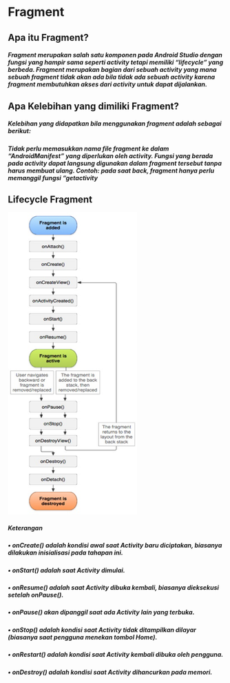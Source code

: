 # Fragment
<h2>Apa itu Fragment?</h2>
<h5>Fragment merupakan salah satu komponen pada Android Studio dengan fungsi yang hampir sama seperti activity tetapi memiliki “lifecycle” yang berbeda. 
Fragment merupakan bagian dari sebuah activity yang mana sebuah fragment tidak akan ada bila tidak ada sebuah activity karena fragment membutuhkan akses 
dari activity untuk dapat dijalankan.</h5>

<h2>Apa Kelebihan yang dimiliki Fragment?</h2>
<h5>Kelebihan yang didapatkan bila menggunakan fragment adalah sebagai berikut:</h5>
<h5>Tidak perlu memasukkan nama file fragment ke dalam “AndroidManifest” yang diperlukan oleh activity.
Fungsi yang berada pada activity dapat langsung digunakan dalam fragment tersebut tanpa harus membuat ulang. 
Contoh: pada saat back, fragment hanya perlu memanggil fungsi “getactivity</h5>

<h2>Lifecycle Fragment</h2>
<img src="fragment lifecycle.jpg" height="700px" width="300px">
<h5>Keterangan</h5>

<h5>•	onCreate() adalah kondisi awal saat Activity baru diciptakan, biasanya dilakukan inisialisasi pada tahapan ini.</h5>  
<h5>•	onStart() adalah saat Activity dimulai.</h5>  
<h5>•	onResume() adalah saat Activity dibuka kembali, biasanya dieksekusi setelah onPause().</h5>  
<h5>•	onPause() akan dipanggil saat ada Activity lain yang terbuka.</h5>  
<h5>•	onStop() adalah kondisi saat Activity tidak ditampilkan dilayar (biasanya saat pengguna menekan tombol Home).</h5>  
<h5>•	onRestart() adalah kondisi saat Activity kembali dibuka oleh pengguna.</h5>  
<h5>•	onDestroy() adalah kondisi saat Activity dihancurkan pada memori.</h5>  
